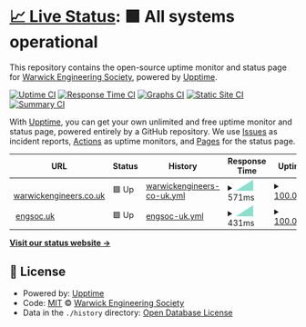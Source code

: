 # [📈 Live Status](https://Warwick-Engineering-Society.github.io/uptime): <!--live status--> **🟩 All systems operational**

This repository contains the open-source uptime monitor and status page for [Warwick Engineering Society](www.warwickengineers.co.uk), powered by [Upptime](https://github.com/upptime/upptime).

[![Uptime CI](https://github.com/Warwick-Engineering-Society/uptime/workflows/Uptime%20CI/badge.svg)](https://github.com/upptime/upptime/actions?query=workflow%3A%22Uptime+CI%22)
[![Response Time CI](https://github.com/Warwick-Engineering-Society/uptime/workflows/Response%20Time%20CI/badge.svg)](https://github.com/upptime/upptime/actions?query=workflow%3A%22Response+Time+CI%22)
[![Graphs CI](https://github.com/Warwick-Engineering-Society/uptime/workflows/Graphs%20CI/badge.svg)](https://github.com/upptime/upptime/actions?query=workflow%3A%22Graphs+CI%22)
[![Static Site CI](https://github.com/Warwick-Engineering-Society/uptime/workflows/Static%20Site%20CI/badge.svg)](https://github.com/upptime/upptime/actions?query=workflow%3A%22Static+Site+CI%22)
[![Summary CI](https://github.com/Warwick-Engineering-Society/uptime/workflows/Summary%20CI/badge.svg)](https://github.com/upptime/upptime/actions?query=workflow%3A%22Summary+CI%22)

With [Upptime](https://upptime.js.org), you can get your own unlimited and free uptime monitor and status page, powered entirely by a GitHub repository. We use [Issues](https://github.com/Warwick-Engineering-Society/uptime/issues) as incident reports, [Actions](https://github.com/Warwick-Engineering-Society/uptime/actions) as uptime monitors, and [Pages](https://Warwick-Engineering-Society.github.io/uptime) for the status page.

<!--start: status pages-->
<!-- This summary is generated by Upptime (https://github.com/upptime/upptime) -->
<!-- Do not edit this manually, your changes will be overwritten -->
<!-- prettier-ignore -->
| URL | Status | History | Response Time | Uptime |
| --- | ------ | ------- | ------------- | ------ |
| <img alt="" src="https://favicons.githubusercontent.com/warwickengineers.co.uk" height="13"> [warwickengineers.co.uk](https://warwickengineers.co.uk) | 🟩 Up | [warwickengineers-co-uk.yml](https://github.com/Warwick-Engineering-Society/uptime/commits/master/history/warwickengineers-co-uk.yml) | <details><summary><img alt="Response time graph" src="./graphs/warwickengineers-co-uk/response-time-week.png" height="20"> 571ms</summary><br><a href="https://Warwick-Engineering-Society.github.io/uptime/history/warwickengineers-co-uk"><img alt="Response time 571" src="https://img.shields.io/endpoint?url=https%3A%2F%2Fraw.githubusercontent.com%2FWarwick-Engineering-Society%2Fuptime%2Fmaster%2Fapi%2Fwarwickengineers-co-uk%2Fresponse-time.json"></a><br><a href="https://Warwick-Engineering-Society.github.io/uptime/history/warwickengineers-co-uk"><img alt="24-hour response time 571" src="https://img.shields.io/endpoint?url=https%3A%2F%2Fraw.githubusercontent.com%2FWarwick-Engineering-Society%2Fuptime%2Fmaster%2Fapi%2Fwarwickengineers-co-uk%2Fresponse-time-day.json"></a><br><a href="https://Warwick-Engineering-Society.github.io/uptime/history/warwickengineers-co-uk"><img alt="7-day response time 571" src="https://img.shields.io/endpoint?url=https%3A%2F%2Fraw.githubusercontent.com%2FWarwick-Engineering-Society%2Fuptime%2Fmaster%2Fapi%2Fwarwickengineers-co-uk%2Fresponse-time-week.json"></a><br><a href="https://Warwick-Engineering-Society.github.io/uptime/history/warwickengineers-co-uk"><img alt="30-day response time 571" src="https://img.shields.io/endpoint?url=https%3A%2F%2Fraw.githubusercontent.com%2FWarwick-Engineering-Society%2Fuptime%2Fmaster%2Fapi%2Fwarwickengineers-co-uk%2Fresponse-time-month.json"></a><br><a href="https://Warwick-Engineering-Society.github.io/uptime/history/warwickengineers-co-uk"><img alt="1-year response time 571" src="https://img.shields.io/endpoint?url=https%3A%2F%2Fraw.githubusercontent.com%2FWarwick-Engineering-Society%2Fuptime%2Fmaster%2Fapi%2Fwarwickengineers-co-uk%2Fresponse-time-year.json"></a></details> | <details><summary><a href="https://Warwick-Engineering-Society.github.io/uptime/history/warwickengineers-co-uk">100.00%</a></summary><a href="https://Warwick-Engineering-Society.github.io/uptime/history/warwickengineers-co-uk"><img alt="All-time uptime 100.00%" src="https://img.shields.io/endpoint?url=https%3A%2F%2Fraw.githubusercontent.com%2FWarwick-Engineering-Society%2Fuptime%2Fmaster%2Fapi%2Fwarwickengineers-co-uk%2Fuptime.json"></a><br><a href="https://Warwick-Engineering-Society.github.io/uptime/history/warwickengineers-co-uk"><img alt="24-hour uptime 100.00%" src="https://img.shields.io/endpoint?url=https%3A%2F%2Fraw.githubusercontent.com%2FWarwick-Engineering-Society%2Fuptime%2Fmaster%2Fapi%2Fwarwickengineers-co-uk%2Fuptime-day.json"></a><br><a href="https://Warwick-Engineering-Society.github.io/uptime/history/warwickengineers-co-uk"><img alt="7-day uptime 100.00%" src="https://img.shields.io/endpoint?url=https%3A%2F%2Fraw.githubusercontent.com%2FWarwick-Engineering-Society%2Fuptime%2Fmaster%2Fapi%2Fwarwickengineers-co-uk%2Fuptime-week.json"></a><br><a href="https://Warwick-Engineering-Society.github.io/uptime/history/warwickengineers-co-uk"><img alt="30-day uptime 100.00%" src="https://img.shields.io/endpoint?url=https%3A%2F%2Fraw.githubusercontent.com%2FWarwick-Engineering-Society%2Fuptime%2Fmaster%2Fapi%2Fwarwickengineers-co-uk%2Fuptime-month.json"></a><br><a href="https://Warwick-Engineering-Society.github.io/uptime/history/warwickengineers-co-uk"><img alt="1-year uptime 100.00%" src="https://img.shields.io/endpoint?url=https%3A%2F%2Fraw.githubusercontent.com%2FWarwick-Engineering-Society%2Fuptime%2Fmaster%2Fapi%2Fwarwickengineers-co-uk%2Fuptime-year.json"></a></details>
| <img alt="" src="https://favicons.githubusercontent.com/engsoc.uk" height="13"> [engsoc.uk](http://engsoc.uk) | 🟩 Up | [engsoc-uk.yml](https://github.com/Warwick-Engineering-Society/uptime/commits/master/history/engsoc-uk.yml) | <details><summary><img alt="Response time graph" src="./graphs/engsoc-uk/response-time-week.png" height="20"> 431ms</summary><br><a href="https://Warwick-Engineering-Society.github.io/uptime/history/engsoc-uk"><img alt="Response time 431" src="https://img.shields.io/endpoint?url=https%3A%2F%2Fraw.githubusercontent.com%2FWarwick-Engineering-Society%2Fuptime%2Fmaster%2Fapi%2Fengsoc-uk%2Fresponse-time.json"></a><br><a href="https://Warwick-Engineering-Society.github.io/uptime/history/engsoc-uk"><img alt="24-hour response time 431" src="https://img.shields.io/endpoint?url=https%3A%2F%2Fraw.githubusercontent.com%2FWarwick-Engineering-Society%2Fuptime%2Fmaster%2Fapi%2Fengsoc-uk%2Fresponse-time-day.json"></a><br><a href="https://Warwick-Engineering-Society.github.io/uptime/history/engsoc-uk"><img alt="7-day response time 431" src="https://img.shields.io/endpoint?url=https%3A%2F%2Fraw.githubusercontent.com%2FWarwick-Engineering-Society%2Fuptime%2Fmaster%2Fapi%2Fengsoc-uk%2Fresponse-time-week.json"></a><br><a href="https://Warwick-Engineering-Society.github.io/uptime/history/engsoc-uk"><img alt="30-day response time 431" src="https://img.shields.io/endpoint?url=https%3A%2F%2Fraw.githubusercontent.com%2FWarwick-Engineering-Society%2Fuptime%2Fmaster%2Fapi%2Fengsoc-uk%2Fresponse-time-month.json"></a><br><a href="https://Warwick-Engineering-Society.github.io/uptime/history/engsoc-uk"><img alt="1-year response time 431" src="https://img.shields.io/endpoint?url=https%3A%2F%2Fraw.githubusercontent.com%2FWarwick-Engineering-Society%2Fuptime%2Fmaster%2Fapi%2Fengsoc-uk%2Fresponse-time-year.json"></a></details> | <details><summary><a href="https://Warwick-Engineering-Society.github.io/uptime/history/engsoc-uk">100.00%</a></summary><a href="https://Warwick-Engineering-Society.github.io/uptime/history/engsoc-uk"><img alt="All-time uptime 100.00%" src="https://img.shields.io/endpoint?url=https%3A%2F%2Fraw.githubusercontent.com%2FWarwick-Engineering-Society%2Fuptime%2Fmaster%2Fapi%2Fengsoc-uk%2Fuptime.json"></a><br><a href="https://Warwick-Engineering-Society.github.io/uptime/history/engsoc-uk"><img alt="24-hour uptime 100.00%" src="https://img.shields.io/endpoint?url=https%3A%2F%2Fraw.githubusercontent.com%2FWarwick-Engineering-Society%2Fuptime%2Fmaster%2Fapi%2Fengsoc-uk%2Fuptime-day.json"></a><br><a href="https://Warwick-Engineering-Society.github.io/uptime/history/engsoc-uk"><img alt="7-day uptime 100.00%" src="https://img.shields.io/endpoint?url=https%3A%2F%2Fraw.githubusercontent.com%2FWarwick-Engineering-Society%2Fuptime%2Fmaster%2Fapi%2Fengsoc-uk%2Fuptime-week.json"></a><br><a href="https://Warwick-Engineering-Society.github.io/uptime/history/engsoc-uk"><img alt="30-day uptime 100.00%" src="https://img.shields.io/endpoint?url=https%3A%2F%2Fraw.githubusercontent.com%2FWarwick-Engineering-Society%2Fuptime%2Fmaster%2Fapi%2Fengsoc-uk%2Fuptime-month.json"></a><br><a href="https://Warwick-Engineering-Society.github.io/uptime/history/engsoc-uk"><img alt="1-year uptime 100.00%" src="https://img.shields.io/endpoint?url=https%3A%2F%2Fraw.githubusercontent.com%2FWarwick-Engineering-Society%2Fuptime%2Fmaster%2Fapi%2Fengsoc-uk%2Fuptime-year.json"></a></details>

<!--end: status pages-->

[**Visit our status website →**](https://Warwick-Engineering-Society.github.io/uptime)

## 📄 License

- Powered by: [Upptime](https://github.com/upptime/upptime)
- Code: [MIT](./LICENSE) © [Warwick Engineering Society](www.warwickengineers.co.uk)
- Data in the `./history` directory: [Open Database License](https://opendatacommons.org/licenses/odbl/1-0/)
